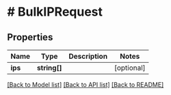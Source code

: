 # # BulkIPRequest

## Properties

Name | Type | Description | Notes
------------ | ------------- | ------------- | -------------
**ips** | **string[]** |  | [optional]

[[Back to Model list]](../../README.md#models) [[Back to API list]](../../README.md#api-endpoints) [[Back to README]](../../README.md)
